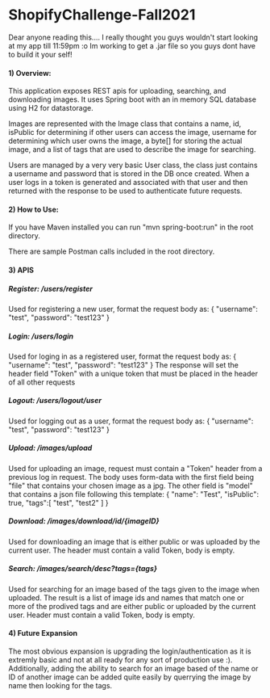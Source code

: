 # ShopifyChallenge-Fall2021

Dear anyone reading this.... I really thought you guys wouldn't start looking at my app till 11:59pm :o Im working to get a .jar file so you guys dont have to build it your self! 

#### 1) Overview: 
This application exposes REST apis for uploading, searching, and downloading images.
It uses Spring boot with an in memory SQL database using H2 for datastorage.  

Images are represented with the Image class that contains a name, id, isPublic for determining if other users can access the image, username for determining which user owns the image, a byte[] for storing the actual image, and a list of tags that are used to describe the image for searching.  

Users are managed by a very very basic User class, the class just contains a username and password that is stored in the DB once created. When a user logs in a token is generated and associated with that user and then returned with the response to be used to authenticate future requests. 

#### 2) How to Use: 
If you have Maven installed you can run "mvn spring-boot:run" in the root directory.  

There are sample Postman calls included in the root directory.


#### 3) APIS
##### Register: /users/register 
Used for registering a new user, format the request body as: 
{
    "username": "test",
    "password": "test123"
}

##### Login: /users/login
Used for loging in as a registered user, format the request body as: 
{
    "username": "test",
    "password": "test123"
}
The response will set the header field "Token" with a unique token that must be placed in the header of all other requests

##### Logout: /users/logout/user
Used for logging out as a user, format the request body as: 
{
    "username": "test",
    "password": "test123"
}

##### Upload: /images/upload
Used for uploading an image, request must contain a "Token" header from a previous log in request. The body uses form-data with the first field being "file" that contains your chosen image as a jpg. The other field is "model" that contains a json file following this template: 
{
	"name": "Test",
	"isPublic": true,
	"tags":[
		"test",
		"test2"
	]
}

##### Download: /images/download/id/{imageID}
Used for downloading an image that is either public or was uploaded by the current user. The header must contain a valid Token, body is empty. 

##### Search: /images/search/desc?tags={tags}
Used for searching for an image based of the tags given to the image when uploaded. The result is a list of image ids and names that match one or more of the prodived tags and are either public or uploaded by the current user.  Header must contain a valid Token, body is empty.


#### 4) Future Expansion
The most obvious expansion is upgrading the login/authentication as it is extremly basic and not at all ready for any sort of production use :). Additionally, adding the ability to search for an image based of the name or ID of another image can be added quite easily by querrying the image by name then looking for the tags. 

